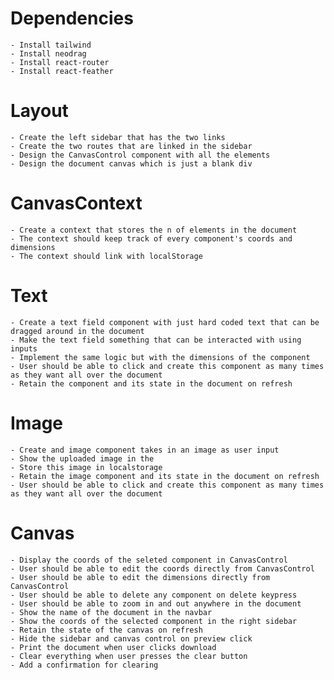 # Dependencies
    - Install tailwind
    - Install neodrag
    - Install react-router
    - Install react-feather

# Layout
    - Create the left sidebar that has the two links
    - Create the two routes that are linked in the sidebar
    - Design the CanvasControl component with all the elements
    - Design the document canvas which is just a blank div

# CanvasContext
    - Create a context that stores the n of elements in the document 
    - The context should keep track of every component's coords and dimensions
    - The context should link with localStorage

# Text
    - Create a text field component with just hard coded text that can be dragged around in the document
    - Make the text field something that can be interacted with using inputs
    - Implement the same logic but with the dimensions of the component
    - User should be able to click and create this component as many times as they want all over the document  
    - Retain the component and its state in the document on refresh

# Image
    - Create and image component takes in an image as user input
    - Show the uploaded image in the
    - Store this image in localstorage
    - Retain the image component and its state in the document on refresh
    - User should be able to click and create this component as many times as they want all over the document  

# Canvas
    - Display the coords of the seleted component in CanvasControl
    - User should be able to edit the coords directly from CanvasControl
    - User should be able to edit the dimensions directly from CanvasControl
    - User should be able to delete any component on delete keypress 
    - User should be able to zoom in and out anywhere in the document
    - Show the name of the document in the navbar
    - Show the coords of the selected component in the right sidebar
    - Retain the state of the canvas on refresh
    - Hide the sidebar and canvas control on preview click
    - Print the document when user clicks download
    - Clear everything when user presses the clear button
    - Add a confirmation for clearing
